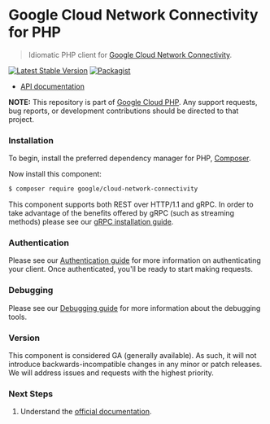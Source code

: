 # Google Cloud Network Connectivity for PHP

> Idiomatic PHP client for [Google Cloud Network Connectivity](https://cloud.google.com/network-connectivity).

[![Latest Stable Version](https://poser.pugx.org/google/cloud-network-connectivity/v/stable)](https://packagist.org/packages/google/cloud-network-connectivity) [![Packagist](https://img.shields.io/packagist/dm/google/cloud-network-connectivity.svg)](https://packagist.org/packages/google/cloud-network-connectivity)

* [API documentation](https://cloud.google.com/php/docs/reference/cloud-network-connectivity/latest)

**NOTE:** This repository is part of [Google Cloud PHP](https://github.com/googleapis/google-cloud-php). Any
support requests, bug reports, or development contributions should be directed to
that project.

### Installation

To begin, install the preferred dependency manager for PHP, [Composer](https://getcomposer.org/).

Now install this component:

```sh
$ composer require google/cloud-network-connectivity
```

This component supports both REST over HTTP/1.1 and gRPC. In order to take advantage of the benefits offered by gRPC (such as streaming methods)
please see our [gRPC installation guide](https://cloud.google.com/php/grpc).

### Authentication

Please see our [Authentication guide](https://github.com/googleapis/google-cloud-php/blob/main/AUTHENTICATION.md) for more information
on authenticating your client. Once authenticated, you'll be ready to start making requests.

### Debugging

Please see our [Debugging guide](https://github.com/googleapis/google-cloud-php/blob/main/DEBUG.md)
for more information about the debugging tools.

### Version

This component is considered GA (generally available). As such, it will not introduce backwards-incompatible changes in
any minor or patch releases. We will address issues and requests with the highest priority.

### Next Steps

1. Understand the [official documentation](https://cloud.google.com/network-connectivity/docs).

